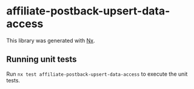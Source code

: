 # affiliate-postback-upsert-data-access

This library was generated with [Nx](https://nx.dev).

## Running unit tests

Run `nx test affiliate-postback-upsert-data-access` to execute the unit tests.
